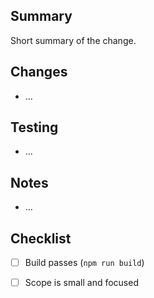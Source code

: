 ## Summary
Short summary of the change.

## Changes
- ...

## Testing
- ...

## Notes
- ...

## Checklist
- [ ] Build passes (`npm run build`)
- [ ] Scope is small and focused

